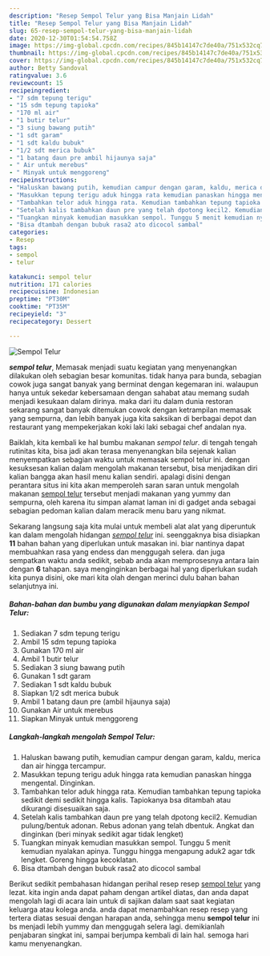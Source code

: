 ```yaml
---
description: "Resep Sempol Telur yang Bisa Manjain Lidah"
title: "Resep Sempol Telur yang Bisa Manjain Lidah"
slug: 65-resep-sempol-telur-yang-bisa-manjain-lidah
date: 2020-12-30T01:54:54.758Z
image: https://img-global.cpcdn.com/recipes/845b14147c7de40a/751x532cq70/sempol-telur-foto-resep-utama.jpg
thumbnail: https://img-global.cpcdn.com/recipes/845b14147c7de40a/751x532cq70/sempol-telur-foto-resep-utama.jpg
cover: https://img-global.cpcdn.com/recipes/845b14147c7de40a/751x532cq70/sempol-telur-foto-resep-utama.jpg
author: Betty Sandoval
ratingvalue: 3.6
reviewcount: 15
recipeingredient:
- "7 sdm tepung terigu"
- "15 sdm tepung tapioka"
- "170 ml air"
- "1 butir telur"
- "3 siung bawang putih"
- "1 sdt garam"
- "1 sdt kaldu bubuk"
- "1/2 sdt merica bubuk"
- "1 batang daun pre ambil hijaunya saja"
- " Air untuk merebus"
- " Minyak untuk menggoreng"
recipeinstructions:
- "Haluskan bawang putih, kemudian campur dengan garam, kaldu, merica dan air hingga tercampur."
- "Masukkan tepung terigu aduk hingga rata kemudian panaskan hingga mengental. Dinginkan."
- "Tambahkan telor aduk hingga rata. Kemudian tambahkan tepung tapioka sedikit demi sedikit hingga kalis. Tapiokanya bsa ditambah atau dikurangi disesuaikan saja."
- "Setelah kalis tambahkan daun pre yang telah dpotong kecil2. Kemudian pulung/bentuk adonan. Rebus adonan yang telah dbentuk. Angkat dan dinginkan (beri minyak sedikit agar tidak lengket)"
- "Tuangkan minyak kemudian masukkan sempol. Tunggu 5 menit kemudian nyalakan apinya. Tunggu hingga mengapung aduk2 agar tdk lengket. Goreng hingga kecoklatan."
- "Bisa dtambah dengan bubuk rasa2 ato dicocol sambal"
categories:
- Resep
tags:
- sempol
- telur

katakunci: sempol telur 
nutrition: 171 calories
recipecuisine: Indonesian
preptime: "PT30M"
cooktime: "PT35M"
recipeyield: "3"
recipecategory: Dessert

---
```



![Sempol Telur](https://img-global.cpcdn.com/recipes/845b14147c7de40a/751x532cq70/sempol-telur-foto-resep-utama.jpg)

<b><i>sempol telur</i></b>, Memasak menjadi suatu kegiatan yang menyenangkan dilakukan oleh sebagian besar komunitas. tidak hanya para bunda, sebagian cowok juga sangat banyak yang berminat dengan kegemaran ini. walaupun hanya untuk sekedar kebersamaan dengan sahabat atau memang sudah menjadi kesukaan dalam dirinya. maka dari itu dalam dunia restoran sekarang sangat banyak ditemukan cowok dengan ketrampilan memasak yang sempurna, dan lebih banyak juga kita saksikan di berbagai depot dan restaurant yang mempekerjakan koki laki laki sebagai chef andalan nya.



Baiklah, kita kembali ke hal bumbu makanan <i>sempol telur</i>. di tengah tengah rutinitas kita, bisa jadi akan terasa menyenangkan bila sejenak kalian menyempatkan sebagian waktu untuk memasak sempol telur ini. dengan kesuksesan kalian dalam mengolah makanan tersebut, bisa menjadikan diri kalian bangga akan hasil menu kalian sendiri. apalagi disini dengan perantara situs ini kita akan memperoleh saran saran untuk mengolah makanan <u>sempol telur</u> tersebut menjadi makanan yang yummy dan sempurna, oleh karena itu simpan alamat laman ini di gadget anda sebagai sebagian pedoman kalian dalam meracik menu baru yang nikmat.


Sekarang langsung saja kita mulai untuk membeli alat alat yang diperuntuk kan dalam mengolah hidangan <u><i>sempol telur</i></u> ini. seenggaknya bisa disiapkan <b>11</b> bahan bahan yang diperlukan untuk masakan ini. biar nantinya dapat membuahkan rasa yang endess dan menggugah selera. dan juga sempatkan waktu anda sedikit, sebab anda akan memprosesnya antara lain dengan <b>6</b> tahapan. saya menginginkan berbagai hal yang diperlukan sudah kita punya disini, oke mari kita olah dengan merinci dulu bahan bahan selanjutnya ini.

<!--inarticleads1-->

##### Bahan-bahan dan bumbu yang digunakan dalam menyiapkan Sempol Telur:

1. Sediakan 7 sdm tepung terigu
1. Ambil 15 sdm tepung tapioka
1. Gunakan 170 ml air
1. Ambil 1 butir telur
1. Sediakan 3 siung bawang putih
1. Gunakan 1 sdt garam
1. Sediakan 1 sdt kaldu bubuk
1. Siapkan 1/2 sdt merica bubuk
1. Ambil 1 batang daun pre (ambil hijaunya saja)
1. Gunakan  Air untuk merebus
1. Siapkan  Minyak untuk menggoreng




<!--inarticleads2-->

##### Langkah-langkah mengolah Sempol Telur:

1. Haluskan bawang putih, kemudian campur dengan garam, kaldu, merica dan air hingga tercampur.
1. Masukkan tepung terigu aduk hingga rata kemudian panaskan hingga mengental. Dinginkan.
1. Tambahkan telor aduk hingga rata. Kemudian tambahkan tepung tapioka sedikit demi sedikit hingga kalis. Tapiokanya bsa ditambah atau dikurangi disesuaikan saja.
1. Setelah kalis tambahkan daun pre yang telah dpotong kecil2. Kemudian pulung/bentuk adonan. Rebus adonan yang telah dbentuk. Angkat dan dinginkan (beri minyak sedikit agar tidak lengket)
1. Tuangkan minyak kemudian masukkan sempol. Tunggu 5 menit kemudian nyalakan apinya. Tunggu hingga mengapung aduk2 agar tdk lengket. Goreng hingga kecoklatan.
1. Bisa dtambah dengan bubuk rasa2 ato dicocol sambal




Berikut sedikit pembahasan hidangan perihal resep resep <u>sempol telur</u> yang lezat. kita ingin anda dapat paham dengan artikel diatas, dan anda dapat mengolah lagi di acara lain untuk di sajikan dalam saat saat kegiatan keluarga atau kolega anda. anda dapat menambahkan resep resep yang tertera diatas sesuai dengan harapan anda, sehingga menu <b>sempol telur</b> ini bs menjadi lebih yummy dan menggugah selera lagi. demikianlah penjabaran singkat ini, sampai berjumpa kembali di lain hal. semoga hari kamu menyenangkan.
